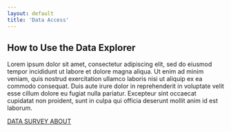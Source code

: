 ```yaml
---
layout: default
title: 'Data Access'
---
```






## How to Use the Data Explorer

Lorem ipsum dolor sit amet, consectetur adipiscing elit, sed do eiusmod tempor incididunt ut labore et dolore magna aliqua. Ut enim ad minim veniam, quis nostrud exercitation ullamco laboris nisi ut aliquip ex ea commodo consequat. Duis aute irure dolor in reprehenderit in voluptate velit esse cillum dolore eu fugiat nulla pariatur. Excepteur sint occaecat cupidatat non proident, sunt in culpa qui officia deserunt mollit anim id est laborum.


<div class="center">
  
<a href="http://nonprofitdataproject.org/data" class="button"> DATA </a> 
<a href="http://nonprofitdataproject.org/survey" class="button"> SURVEY </a>
<a href="http://nonprofitdataproject.org/about" class="button"> ABOUT </a>
  
</div>
